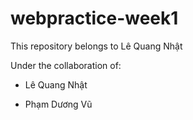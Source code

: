 # webpractice-week1

This repository belongs to Lê Quang Nhật

Under the collaboration of:

- Lê Quang Nhật

- Phạm Dương Vũ
